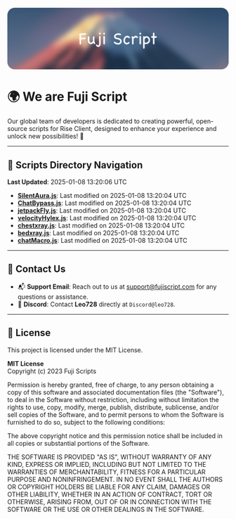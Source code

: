 ![Banner](.github/b.webp)

# 🌍 **We are Fuji Script**

Our global team of developers is dedicated to creating powerful, open-source scripts for Rise Client, designed to enhance your experience and unlock new possibilities! 🌟

---
<!-- SCRIPTS_NAVIGATION_START -->
## 📂 **Scripts Directory Navigation**

**Last Updated**: 2025-01-08 13:20:06 UTC

- **[SilentAura.js](scripts/SilentAura.js)**: Last modified on 2025-01-08 13:20:04 UTC
- **[ChatBypass.js](scripts/ChatBypass.js)**: Last modified on 2025-01-08 13:20:04 UTC
- **[jetpackFly.js](scripts/jetpackFly.js)**: Last modified on 2025-01-08 13:20:04 UTC
- **[velocityHylex.js](scripts/velocityHylex.js)**: Last modified on 2025-01-08 13:20:04 UTC
- **[chestxray.js](scripts/chestxray.js)**: Last modified on 2025-01-08 13:20:04 UTC
- **[bedxray.js](scripts/bedxray.js)**: Last modified on 2025-01-08 13:20:04 UTC
- **[chatMacro.js](scripts/chatMacro.js)**: Last modified on 2025-01-08 13:20:04 UTC

<!-- SCRIPTS_NAVIGATION_END -->

---

## 💬 **Contact Us**  
- 📬 **Support Email**: Reach out to us at [support@fujiscript.com](mailto:support@fujiscript.com) for any questions or assistance.  
- 💬 **Discord**: Contact **Leo728** directly at `Discord@leo728`.

---

## 📜 **License**

This project is licensed under the MIT License.  

**MIT License**  
Copyright (c) 2023 Fuji Scripts  

Permission is hereby granted, free of charge, to any person obtaining a copy of this software and associated documentation files (the "Software"), to deal in the Software without restriction, including without limitation the rights to use, copy, modify, merge, publish, distribute, sublicense, and/or sell copies of the Software, and to permit persons to whom the Software is furnished to do so, subject to the following conditions:  

The above copyright notice and this permission notice shall be included in all copies or substantial portions of the Software.  

THE SOFTWARE IS PROVIDED "AS IS", WITHOUT WARRANTY OF ANY KIND, EXPRESS OR IMPLIED, INCLUDING BUT NOT LIMITED TO THE WARRANTIES OF MERCHANTABILITY, FITNESS FOR A PARTICULAR PURPOSE AND NONINFRINGEMENT. IN NO EVENT SHALL THE AUTHORS OR COPYRIGHT HOLDERS BE LIABLE FOR ANY CLAIM, DAMAGES OR OTHER LIABILITY, WHETHER IN AN ACTION OF CONTRACT, TORT OR OTHERWISE, ARISING FROM, OUT OF OR IN CONNECTION WITH THE SOFTWARE OR THE USE OR OTHER DEALINGS IN THE SOFTWARE.  
